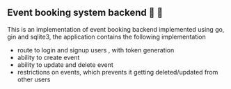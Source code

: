 ## Event booking system backend :tada: :rocket:

This is an implementation of event booking backend implemented using go, gin and sqlite3, the application contains the following implementation

- route to login and signup users , with token generation
- ability to create event
- ability to update and delete event
- restrictions on events, which prevents it getting deleted/updated from other users

